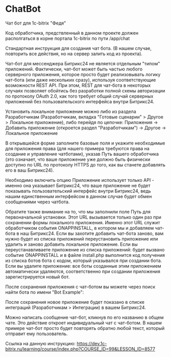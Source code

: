 # ChatBot
Чат бот для 1с-bitrix "Федя"

Код обработчика, предствленный в данном проекте должен располгаться в корне портала 1c-bitrix по пути /app/chat

Стандартная  инструкция для создания чат бота. (В нашем случае, повторить все действия, но на сервер залить код из проекта).

Чат-бот для мессенджера Битрикс24 не является отдельным "типом" приложений. Фактически, чат-бот может быть частью любого серверного приложения, которое просто будет реализовывать логику чат-бота (или даже нескольких сразу), используя соответствующие возможности REST API. При этом, REST для чат-бота в некоторых случаях позволяет обойтись без разработки полной схемы авторизации по протоколу OAuth 2.0, как того требует общий случай серверных приложений без пользовательского интерфейса внутри Битрикс24.

Установить локальное приложение можно либо из раздела Разработчикам (Разработчикам, вкладка "Готовые сценарии" > Другое > Локальное приложение), либо перейдя по цепочке: 
Приложения -> Добавить приложение (откроется раздел "Разработчикам") -> Другое -> Локальное приложение


В открывшейся форме заполните базовые поля и укажите необходимые для приложения права (для нашего примера требуются права на создание и управление чатботами), указав Путь вашего обработчика (это означает, что ваше приложение уже должно быть физически доступно по URL по протоколу HTTPS до того, как вы станете добавлять его в ваш Битрикс24).

Необходимо включить опцию Приложение использует только API - именно она указывает Битрикс24, что ваше приложение не будет показывать пользовательский интерфейс внутри Битрикс24, ведь нашим единственным интерфейсом в данном случае будет обмен сообщениями через чатбота.

Обратите также внимание на то, что мы заполнили поле Путь для первоначальной установки. Этот URL вызывается только один раз при сохранении формы локального приложения. Именно этот URL служит обработчиком события ONAPPINSTALL, в котором мы и добавляем чат-бота в наш Битрикс24. Если вы захотите добавить чат-бота заново, вам нужно будет из списка приложений переустановить приложение или удалить и заново добавить локальное приложение.
Если вы переустанавливаете приложение из списка приложений: будет вызвано событие ONAPPINSTALL и в файле install.php выполнится код получения из списка ботов бота с кодом, который указывался при создании бота.
Если вы удалите приложение: все боты созданные этим приложением автоматически удаляются, соответственно при создании приложения зарегистрируется новый бот.

После сохранения приложения с чат-ботом вы можете через поиск найти бота по имени "Bot Example":

После сохранения новое приложение будет показано в списке интеграций (Разработчикам > Интеграции) в вашем Битрикс24.

Можно написать сообщение чат-бот, кликнув по его названию в общем чате. Это действие откроет индивидуальный чат с чат-ботом. В нашем примере чат-бот просто будет повторять обратно любой текст, который отправит ему пользователь.

Ссылка на данную инструкцию: https://dev.1c-bitrix.ru/learning/course/index.php?COURSE_ID=99&LESSON_ID=8577

